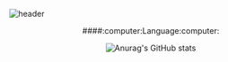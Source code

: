 ![header](https://capsule-render.vercel.app/api?height=300&text=Welcome&&fontSize=80&&animation=fadeIn&&type=waving&color=gradient&section=header&desc=Kkubuck's_github&fontAlignY=40)
  

<div align="center">
  ####:computer:Language:computer:
  

  ![Anurag's GitHub stats](https://github-readme-stats.vercel.app/api?username=Kkubuck&theme=vue&&show_icons=true)

</div>
